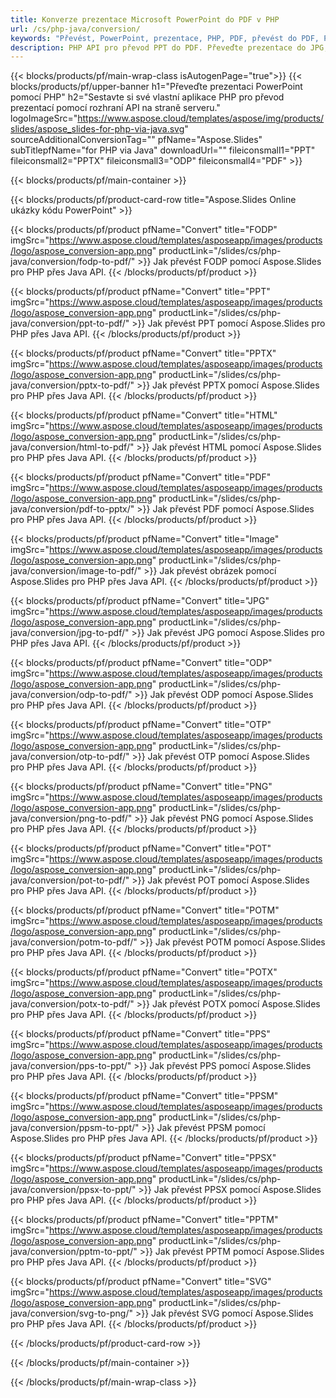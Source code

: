 ```yaml
---
title: Konverze prezentace Microsoft PowerPoint do PDF v PHP
url: /cs/php-java/conversion/
keywords: "Převést, PowerPoint, prezentace, PHP, PDF, převést do PDF, PPT do PDF"
description: PHP API pro převod PPT do PDF. Převeďte prezentace do JPG, PNG a dalších formátů v PHP.
---
```


{{< blocks/products/pf/main-wrap-class isAutogenPage="true">}}
{{< blocks/products/pf/upper-banner h1="Převeďte prezentaci PowerPoint pomocí PHP" h2="Sestavte si své vlastní aplikace PHP pro převod prezentací pomocí rozhraní API na straně serveru." logoImageSrc="https://www.aspose.cloud/templates/aspose/img/products/slides/aspose_slides-for-php-via-java.svg" sourceAdditionalConversionTag="" pfName="Aspose.Slides" subTitlepfName="for PHP via Java" downloadUrl="" fileiconsmall1="PPT" fileiconsmall2="PPTX" fileiconsmall3="ODP" fileiconsmall4="PDF" >}}

{{< blocks/products/pf/main-container >}}

{{< blocks/products/pf/product-card-row title="Aspose.Slides Online ukázky kódu PowerPoint" >}}

{{< blocks/products/pf/product pfName="Convert" title="FODP" imgSrc="https://www.aspose.cloud/templates/asposeapp/images/products/logo/aspose_conversion-app.png" productLink="/slides/cs/php-java/conversion/fodp-to-pdf/" >}}
Jak převést FODP pomocí Aspose.Slides pro PHP přes Java API.
{{< /blocks/products/pf/product >}}

{{< blocks/products/pf/product pfName="Convert" title="PPT" imgSrc="https://www.aspose.cloud/templates/asposeapp/images/products/logo/aspose_conversion-app.png" productLink="/slides/cs/php-java/conversion/ppt-to-pdf/" >}}
Jak převést PPT pomocí Aspose.Slides pro PHP přes Java API.
{{< /blocks/products/pf/product >}}

{{< blocks/products/pf/product pfName="Convert" title="PPTX" imgSrc="https://www.aspose.cloud/templates/asposeapp/images/products/logo/aspose_conversion-app.png" productLink="/slides/cs/php-java/conversion/pptx-to-pdf/" >}}
Jak převést PPTX pomocí Aspose.Slides pro PHP přes Java API.
{{< /blocks/products/pf/product >}}

{{< blocks/products/pf/product pfName="Convert" title="HTML" imgSrc="https://www.aspose.cloud/templates/asposeapp/images/products/logo/aspose_conversion-app.png" productLink="/slides/cs/php-java/conversion/html-to-pdf/" >}}
Jak převést HTML pomocí Aspose.Slides pro PHP přes Java API.
{{< /blocks/products/pf/product >}}

{{< blocks/products/pf/product pfName="Convert" title="PDF" imgSrc="https://www.aspose.cloud/templates/asposeapp/images/products/logo/aspose_conversion-app.png" productLink="/slides/cs/php-java/conversion/pdf-to-pptx/" >}}
Jak převést PDF pomocí Aspose.Slides pro PHP přes Java API.
{{< /blocks/products/pf/product >}}

{{< blocks/products/pf/product pfName="Convert" title="Image" imgSrc="https://www.aspose.cloud/templates/asposeapp/images/products/logo/aspose_conversion-app.png" productLink="/slides/cs/php-java/conversion/image-to-pdf/" >}}
Jak převést obrázek pomocí Aspose.Slides pro PHP přes Java API.
{{< /blocks/products/pf/product >}}

{{< blocks/products/pf/product pfName="Convert" title="JPG" imgSrc="https://www.aspose.cloud/templates/asposeapp/images/products/logo/aspose_conversion-app.png" productLink="/slides/cs/php-java/conversion/jpg-to-pdf/" >}}
Jak převést JPG pomocí Aspose.Slides pro PHP přes Java API.
{{< /blocks/products/pf/product >}}

{{< blocks/products/pf/product pfName="Convert" title="ODP" imgSrc="https://www.aspose.cloud/templates/asposeapp/images/products/logo/aspose_conversion-app.png" productLink="/slides/cs/php-java/conversion/odp-to-pdf/" >}}
Jak převést ODP pomocí Aspose.Slides pro PHP přes Java API.
{{< /blocks/products/pf/product >}}

{{< blocks/products/pf/product pfName="Convert" title="OTP" imgSrc="https://www.aspose.cloud/templates/asposeapp/images/products/logo/aspose_conversion-app.png" productLink="/slides/cs/php-java/conversion/otp-to-pdf/" >}}
Jak převést OTP pomocí Aspose.Slides pro PHP přes Java API.
{{< /blocks/products/pf/product >}}

{{< blocks/products/pf/product pfName="Convert" title="PNG" imgSrc="https://www.aspose.cloud/templates/asposeapp/images/products/logo/aspose_conversion-app.png" productLink="/slides/cs/php-java/conversion/png-to-pdf/" >}}
Jak převést PNG pomocí Aspose.Slides pro PHP přes Java API.
{{< /blocks/products/pf/product >}}

{{< blocks/products/pf/product pfName="Convert" title="POT" imgSrc="https://www.aspose.cloud/templates/asposeapp/images/products/logo/aspose_conversion-app.png" productLink="/slides/cs/php-java/conversion/pot-to-pdf/" >}}
Jak převést POT pomocí Aspose.Slides pro PHP přes Java API.
{{< /blocks/products/pf/product >}}

{{< blocks/products/pf/product pfName="Convert" title="POTM" imgSrc="https://www.aspose.cloud/templates/asposeapp/images/products/logo/aspose_conversion-app.png" productLink="/slides/cs/php-java/conversion/potm-to-pdf/" >}}
Jak převést POTM pomocí Aspose.Slides pro PHP přes Java API.
{{< /blocks/products/pf/product >}}

{{< blocks/products/pf/product pfName="Convert" title="POTX" imgSrc="https://www.aspose.cloud/templates/asposeapp/images/products/logo/aspose_conversion-app.png" productLink="/slides/cs/php-java/conversion/potx-to-pdf/" >}}
Jak převést POTX pomocí Aspose.Slides pro PHP přes Java API.
{{< /blocks/products/pf/product >}}

{{< blocks/products/pf/product pfName="Convert" title="PPS" imgSrc="https://www.aspose.cloud/templates/asposeapp/images/products/logo/aspose_conversion-app.png" productLink="/slides/cs/php-java/conversion/pps-to-ppt/" >}}
Jak převést PPS pomocí Aspose.Slides pro PHP přes Java API.
{{< /blocks/products/pf/product >}}

{{< blocks/products/pf/product pfName="Convert" title="PPSM" imgSrc="https://www.aspose.cloud/templates/asposeapp/images/products/logo/aspose_conversion-app.png" productLink="/slides/cs/php-java/conversion/ppsm-to-ppt/" >}}
Jak převést PPSM pomocí Aspose.Slides pro PHP přes Java API.
{{< /blocks/products/pf/product >}}

{{< blocks/products/pf/product pfName="Convert" title="PPSX" imgSrc="https://www.aspose.cloud/templates/asposeapp/images/products/logo/aspose_conversion-app.png" productLink="/slides/cs/php-java/conversion/ppsx-to-ppt/" >}}
Jak převést PPSX pomocí Aspose.Slides pro PHP přes Java API.
{{< /blocks/products/pf/product >}}

{{< blocks/products/pf/product pfName="Convert" title="PPTM" imgSrc="https://www.aspose.cloud/templates/asposeapp/images/products/logo/aspose_conversion-app.png" productLink="/slides/cs/php-java/conversion/pptm-to-ppt/" >}}
Jak převést PPTM pomocí Aspose.Slides pro PHP přes Java API.
{{< /blocks/products/pf/product >}}

{{< blocks/products/pf/product pfName="Convert" title="SVG" imgSrc="https://www.aspose.cloud/templates/asposeapp/images/products/logo/aspose_conversion-app.png" productLink="/slides/cs/php-java/conversion/svg-to-png/" >}}
Jak převést SVG pomocí Aspose.Slides pro PHP přes Java API.
{{< /blocks/products/pf/product >}}

{{< /blocks/products/pf/product-card-row >}}

{{< /blocks/products/pf/main-container >}}
    
{{< /blocks/products/pf/main-wrap-class >}}